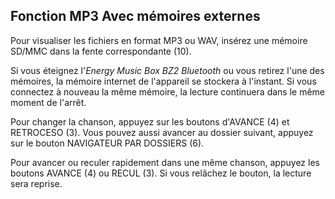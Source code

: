 ## Fonction MP3 Avec mémoires externes

Pour visualiser les fichiers en format MP3 ou WAV, insérez une mémoire SD/MMC dans la fente correspondante (10).

Si vous éteignez l'*Energy Music Box BZ2 Bluetooth* ou vous retirez l'une des mémoires, la mémoire internet de l'appareil se stockera à l'instant. Si vous connectez à nouveau la même mémoire, la lecture continuera dans le même moment de l'arrêt.

Pour changer la chanson, appuyez sur les boutons d'AVANCE (4) et RETROCESO (3). Vous pouvez aussi avancer au dossier suivant, appuyez sur le bouton NAVIGATEUR PAR DOSSIERS (6).

Pour avancer ou reculer rapidement dans une même chanson, appuyez les boutons AVANCE (4) ou RECUL (3). Si vous relâchez le bouton, la lecture sera reprise.
